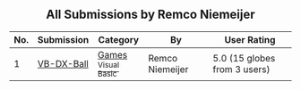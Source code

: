 ﻿<div align="center">

## All Submissions by Remco Niemeijer

</div>

No.  | Submission | Category | By   | User Rating
---- | ---------- | -------- | ---- | -----------
1 | [VB\-DX\-Ball<br />](https://github.com/Planet-Source-Code/remco-niemeijer-vb-dx-ball__1-38130) | [Games<br /><sup>Visual Basic</sup>](../ByCategory/games__1-38.md) | Remco Niemeijer | 5.0 (15 globes from 3 users)
